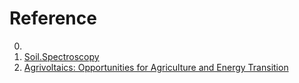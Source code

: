 # Reference

0. []()
0. [Soil.Spectroscopy](https://soilspectroscopy.org/)
0. [Agrivoltaics: Opportunities for Agriculture and Energy Transition](https://agri-pv.org/en/)

